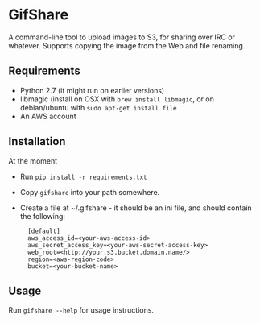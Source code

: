 GifShare
========

A command-line tool to upload images to S3, for sharing over IRC or whatever. Supports copying the image from the Web and file renaming.

Requirements
------------

* Python 2.7 (it might run on earlier versions)
* libmagic (install on OSX with `brew install libmagic`, or on debian/ubuntu with `sudo apt-get install file`
* An AWS account


Installation
------------

At the moment

* Run `pip install -r requirements.txt`
* Copy `gifshare` into your path somewhere.
* Create a file at ~/.gifshare - it should be an ini file, and should contain the following:

        [default]
        aws_access_id=<your-aws-access-id>
        aws_secret_access_key=<your-aws-secret-access-key>
        web_root=<http://your.s3.bucket.domain.name/>
        region=<aws-region-code>
        bucket=<your-bucket-name>


Usage
-----

Run `gifshare --help` for usage instructions.
